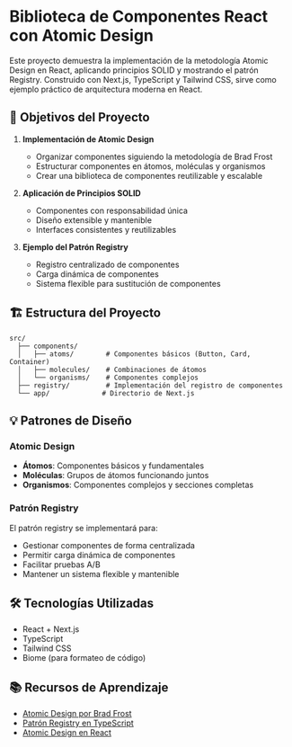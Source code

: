 # Biblioteca de Componentes React con Atomic Design

Este proyecto demuestra la implementación de la metodología Atomic Design en React, aplicando principios SOLID y mostrando el patrón Registry. Construido con Next.js, TypeScript y Tailwind CSS, sirve como ejemplo práctico de arquitectura moderna en React.

## 🎯 Objetivos del Proyecto

1. **Implementación de Atomic Design**
   - Organizar componentes siguiendo la metodología de Brad Frost
   - Estructurar componentes en átomos, moléculas y organismos
   - Crear una biblioteca de componentes reutilizable y escalable

2. **Aplicación de Principios SOLID**
   - Componentes con responsabilidad única
   - Diseño extensible y mantenible
   - Interfaces consistentes y reutilizables

3. **Ejemplo del Patrón Registry**
   - Registro centralizado de componentes
   - Carga dinámica de componentes
   - Sistema flexible para sustitución de componentes

## 🏗 Estructura del Proyecto

```
src/
  ├── components/
  │   ├── atoms/        # Componentes básicos (Button, Card, Container)
  │   ├── molecules/    # Combinaciones de átomos
  │   └── organisms/    # Componentes complejos
  ├── registry/         # Implementación del registro de componentes
  └── app/             # Directorio de Next.js
```

## 💡 Patrones de Diseño

### Atomic Design
- **Átomos**: Componentes básicos y fundamentales
- **Moléculas**: Grupos de átomos funcionando juntos
- **Organismos**: Componentes complejos y secciones completas

### Patrón Registry
El patrón registry se implementará para:
- Gestionar componentes de forma centralizada
- Permitir carga dinámica de componentes
- Facilitar pruebas A/B
- Mantener un sistema flexible y mantenible

## 🛠 Tecnologías Utilizadas

- React + Next.js
- TypeScript
- Tailwind CSS
- Biome (para formateo de código)

## 📚 Recursos de Aprendizaje

- [Atomic Design por Brad Frost](https://atomicdesign.bradfrost.com/)
- [Patrón Registry en TypeScript](https://www.typescriptlang.org/docs/handbook/decorators.html)
- [Atomic Design en React](https://bradfrost.com/blog/post/atomic-web-design/)

